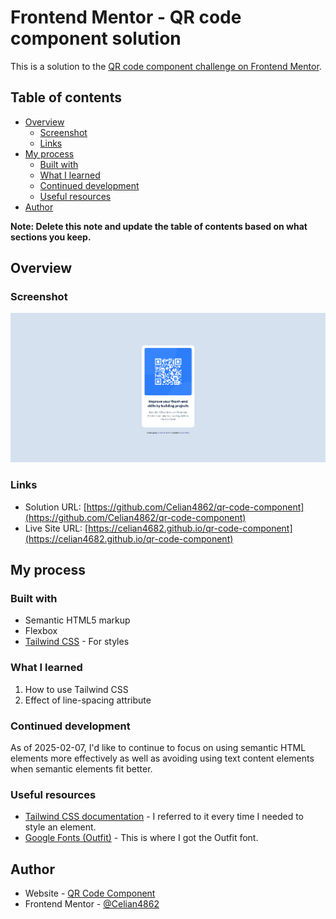 # Frontend Mentor - QR code component solution

This is a solution to the [QR code component challenge on Frontend Mentor](https://www.frontendmentor.io/challenges/qr-code-component-iux_sIO_H).

## Table of contents

- [Overview](#overview)
  - [Screenshot](#screenshot)
  - [Links](#links)
- [My process](#my-process)
  - [Built with](#built-with)
  - [What I learned](#what-i-learned)
  - [Continued development](#continued-development)
  - [Useful resources](#useful-resources)
- [Author](#author)

**Note: Delete this note and update the table of contents based on what sections you keep.**

## Overview

### Screenshot

![](./images/final-screenshot.png)

### Links

- Solution URL: [https://github.com/Celian4862/qr-code-component](https://github.com/Celian4862/qr-code-component)
- Live Site URL: [https://celian4682.github.io/qr-code-component](https://celian4682.github.io/qr-code-component)

## My process

### Built with

- Semantic HTML5 markup
- Flexbox
- [Tailwind CSS](https://tailwindcss.com/) - For styles

### What I learned

1. How to use Tailwind CSS
2. Effect of line-spacing attribute

### Continued development

As of 2025-02-07, I'd like to continue to focus on using semantic HTML elements more effectively as well as avoiding using text content elements when semantic elements fit better.

### Useful resources

- [Tailwind CSS documentation](https://tailwindcss.com/docs/) - I referred to it every time I needed to style an element.
- [Google Fonts (Outfit)](https://fonts.google.com/specimen/Outfit) - This is where I got the Outfit font.

## Author

- Website - [QR Code Component](https://celian4862.github.io/qr-code-component)
- Frontend Mentor - [@Celian4862](https://www.frontendmentor.io/profile/Celian4862)